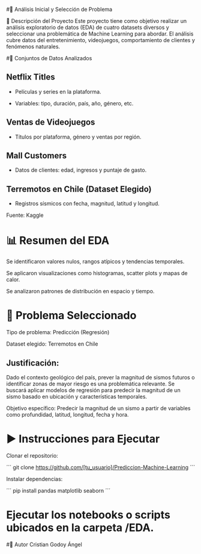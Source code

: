 #🧠 Análisis Inicial y Selección de Problema

📌 Descripción del Proyecto
Este proyecto tiene como objetivo realizar un análisis exploratorio de datos (EDA) de cuatro datasets diversos y seleccionar una problemática de Machine Learning para abordar. El análisis cubre datos del entretenimiento, videojuegos, comportamiento de clientes y fenómenos naturales.

#📂 Conjuntos de Datos Analizados

## Netflix Titles

- Películas y series en la plataforma.

- Variables: tipo, duración, país, año, género, etc.

## Ventas de Videojuegos

- Títulos por plataforma, género y ventas por región.

## Mall Customers

- Datos de clientes: edad, ingresos y puntaje de gasto.

## Terremotos en Chile (Dataset Elegido)

- Registros sísmicos con fecha, magnitud, latitud y longitud.

Fuente: Kaggle

# 📊 Resumen del EDA

Se identificaron valores nulos, rangos atípicos y tendencias temporales.

Se aplicaron visualizaciones como histogramas, scatter plots y mapas de calor.

Se analizaron patrones de distribución en espacio y tiempo.

# 🧩 Problema Seleccionado

Tipo de problema: Predicción (Regresión)

Dataset elegido: Terremotos en Chile

## Justificación:

Dado el contexto geológico del país, prever la magnitud de sismos futuros o identificar zonas de mayor riesgo es una problemática relevante. Se buscará aplicar modelos de regresión para predecir la magnitud de un sismo basado en ubicación y características temporales.

Objetivo específico:
Predecir la magnitud de un sismo a partir de variables como profundidad, latitud, longitud, fecha y hora.

# ▶️ Instrucciones para Ejecutar

Clonar el repositorio:

´´´
git clone https://github.com/[tu_usuario]/Prediccion-Machine-Learning
´´´

Instalar dependencias:

´´´
pip install pandas matplotlib seaborn
´´´
# Ejecutar los notebooks o scripts ubicados en la carpeta /EDA.

#👥 Autor
Cristian Godoy Ángel
